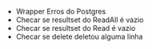 - Wrapper Erros do Postgres
- Checar se resultset do ReadAll é vazio
- Checar se resultset do Read é vazio
- Checar se delete deletou alguma linha